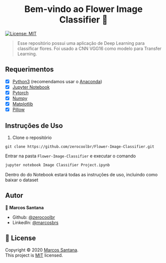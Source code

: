 
<h1 align="center">Bem-vindo ao Flower Image Classifier 👋</h1>
<p>
  <a href="LICENSE" target="_blank">
    <img alt="License: MIT" src="https://img.shields.io/badge/License-MIT-green.svg" />
  </a>
</p>

> Esse repositório possui uma aplicação de Deep Learning para classificar flores. Foi usado a CNN VGG16 como modelo para Transfer Learning.

## Requerimentos

- [x] [Python3](https://www.python.org/downloads/) (recomendamos usar o [Anaconda](https://www.anaconda.com/))
- [x] [Jupyter Notebook](https://jupyter.org/)
- [x] [Pytorch](https://pytorch.org/)
- [x] [Numpy](https://numpy.org/)
- [x] [Matplotlib](https://matplotlib.org/)
- [x] [Pillow](https://pillow.readthedocs.io/en/stable/)

## Instruções de Uso

1. Clone o repositório
```
git clone https://github.com/zerocoolbr/Flower-Image-Classifier.git
```

Entrar na pasta `Flower-Image-Classifier` e executar o comando

```sh
jupyter notebook Image Classifier Project.ipynb
```

Dentro do do Notebook estará todas as instruções de uso, incluindo como baixar o dataset

## Autor

👤 **Marcos Santana**

- Github: [@zerocoolbr](https://github.com/zerocoolbr)
- LinkedIn: [@marcosbrs](https://linkedin.com/in/marcosbrs)

## 📝 License

Copyright © 2020 [Marcos Santana](https://github.com/zerocoolbr).<br />
This project is [MIT](LICENSE) licensed.
